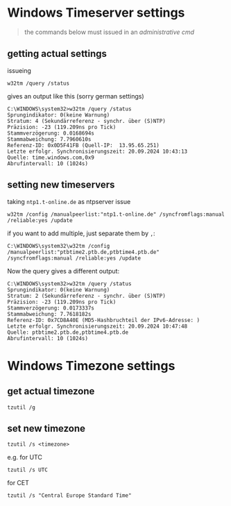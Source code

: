 # Windows Timeserver settings
> the commands below must issued in an *administrative cmd*

## getting actual settings
issueing
```
w32tm /query /status
```
gives an output like this (sorry german settings)

```
C:\WINDOWS\system32>w32tm /query /status
Sprungindikator: 0(keine Warnung)
Stratum: 4 (Sekundärreferenz - synchr. über (S)NTP)
Präzision: -23 (119.209ns pro Tick)
Stammverzögerung: 0.0168694s
Stammabweichung: 7.7960610s
Referenz-ID: 0x0D5F41FB (Quell-IP:  13.95.65.251)
Letzte erfolgr. Synchronisierungszeit: 20.09.2024 10:43:13
Quelle: time.windows.com,0x9
Abrufintervall: 10 (1024s)
```

## setting new timeservers

taking `ntp1.t-online.de` as ntpserver issue
```
w32tm /config /manualpeerlist:"ntp1.t-online.de" /syncfromflags:manual /reliable:yes /update
```

if you want to add multiple, just separate them by `,`:

```
C:\WINDOWS\system32\w32tm /config /manualpeerlist:"ptbtime2.ptb.de,ptbtime4.ptb.de" /syncfromflags:manual /reliable:yes /update
```

Now the query gives a different output:

```
C:\WINDOWS\system32>w32tm /query /status
Sprungindikator: 0(keine Warnung)
Stratum: 2 (Sekundärreferenz - synchr. über (S)NTP)
Präzision: -23 (119.209ns pro Tick)
Stammverzögerung: 0.0173337s
Stammabweichung: 7.7618182s
Referenz-ID: 0x7CD8A40E (MD5-Hashbruchteil der IPv6-Adresse: )
Letzte erfolgr. Synchronisierungszeit: 20.09.2024 10:47:48
Quelle: ptbtime2.ptb.de,ptbtime4.ptb.de
Abrufintervall: 10 (1024s)
```
# Windows Timezone settings
## get actual timezone
```
tzutil /g
```
## set new timezone
```
tzutil /s <timezone>
```
e.g. for UTC
```
tzutil /s UTC
```
for CET
```
tzutil /s "Central Europe Standard Time"
```
